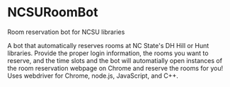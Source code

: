 # NCSURoomBot
Room reservation bot for NCSU libraries

A bot that automatically reserves rooms at NC State's DH Hill or Hunt libraries. Provide the proper login information, the rooms you want to reserve, and the time slots and the bot will automatially open instances of the room reservation webpage on Chrome and reserve the rooms for you! Uses webdriver for Chrome, node.js, JavaScript, and C++.
